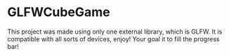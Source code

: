 # GLFWCubeGame
This project was made using only one external library, which is GLFW. It is compatible with all sorts of devices, enjoy! Your goal it to fill the progress bar!
